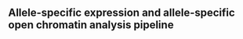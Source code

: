 Allele-specific expression and allele-specific open chromatin analysis pipeline
-------------------------------------------------------------------------------
